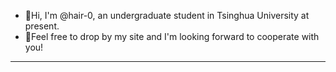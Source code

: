 - 👋Hi, I'm @hair-0, an undergraduate student in Tsinghua University at present.  
- 👋Feel free to drop by my site and I'm looking forward to cooperate with you!
---
<div style="margin-left: 2000px;">
<img src="https://github-readme-stats.vercel.app/api?username=hair-0&hide_rank=true"/>
<!--
**hair-0/hair-0** is a ✨ _special_ ✨ repository because its `README.md` (this file) appears on your GitHub profile.

Here are some ideas to get you started:

- 🔭 I’m currently working on ...
- 🌱 I’m currently learning ...
- 👯 I’m looking to collaborate on ...
- 🤔 I’m looking for help with ...
- 💬 Ask me about ...
- 📫 How to reach me: ...
- 😄 Pronouns: ...
- ⚡ Fun fact: ...
-->
